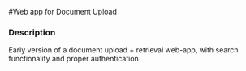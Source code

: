 #Web app for Document Upload

### Description
Early version of a document upload + retrieval web-app, with search functionality and proper authentication
